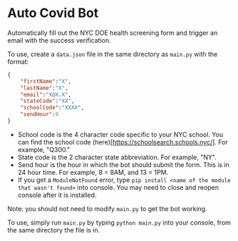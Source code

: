 # Auto Covid Bot

Automatically fill out the NYC DOE health screening form and trigger an email with the success verification.

To use, create a `data.json` file in the same directory as `main.py` with the format:
```json
{
    "firstName":"X",
    "lastName":"X",
    "email":"X@X.X",
    "stateCode":"XX",
    "schoolCode":"XXXX",
    "sendHour":0
}
```

* School code is the 4 character code specific to your NYC school. You can find the school code (here)[https://schoolsearch.schools.nyc/]. For example, "Q300."
* State code is the 2 character state abbreviation. For example, "NY".
* Send hour is the hour in which the bot should submit the form. This is in 24 hour time. For example, 8 = 8AM, and 13 = 1PM.
* If you get a `ModuleNotFound` error, type `pip install <name of the module that wasn't found>` into console. You may need to close and reopen console after it is installed.

Note: you should not need to modify `main.py` to get the bot working.

To use, simply run `main.py` by typing `python main.py` into your console, from the same directory the file is in.
